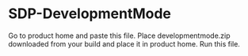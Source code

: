 # SDP-DevelopmentMode

Go to product home and paste this file.
Place developmentmode.zip downloaded from your build and place it in product home.
Run this file.
